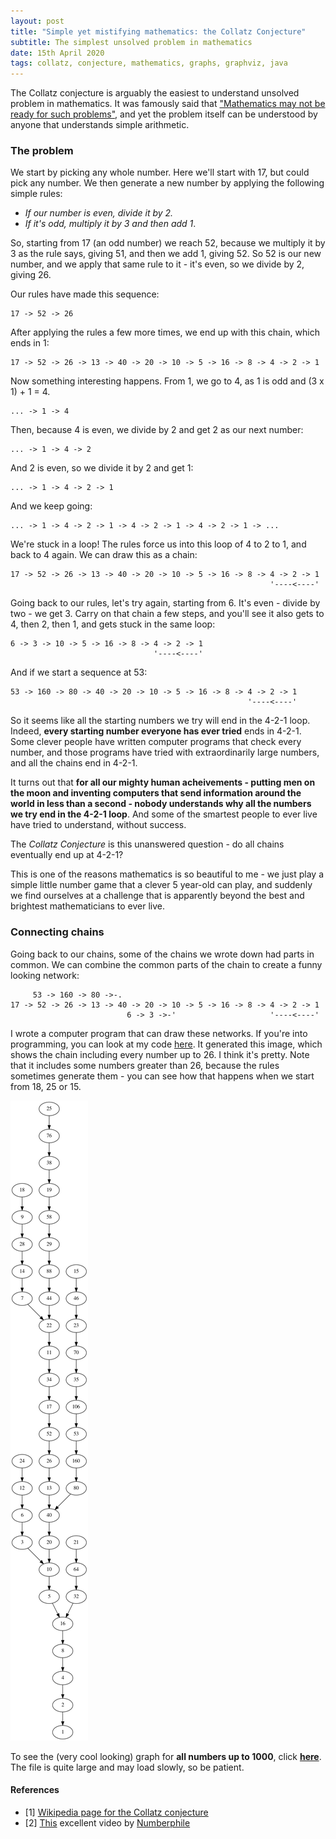 ```yaml
---
layout: post
title: "Simple yet mistifying mathematics: the Collatz Conjecture"
subtitle: The simplest unsolved problem in mathematics
date: 15th April 2020
tags: collatz, conjecture, mathematics, graphs, graphviz, java
---
```


The Collatz conjecture is arguably the easiest to understand unsolved problem in
mathematics. It was famously said that ["Mathematics may not be ready for such
problems"](https://en.wikipedia.org/wiki/Collatz_conjecture), and yet the
problem itself can be understood by anyone that understands simple arithmetic.

### The problem

We start by picking any whole number. Here we'll start with 17, but could pick
any number. We then generate a new number by applying the following simple
rules:
 - *If our number is even, divide it by 2.*
 - *If it's odd, multiply it by 3 and then add 1*.

So, starting from 17 (an odd number) we reach 52, because we multiply it by 3 as
the rule says, giving 51, and then we add 1, giving 52. So 52 is our new number,
and we apply that same rule to it - it's even, so we divide by 2, giving 26.

Our rules have made this sequence:

    17 -> 52 -> 26

After applying the rules a few more times, we end up with this chain, which
ends in 1:

    17 -> 52 -> 26 -> 13 -> 40 -> 20 -> 10 -> 5 -> 16 -> 8 -> 4 -> 2 -> 1 

Now something interesting happens. From 1, we go to 4, as 1 is odd and (3 x 1) +
1 = 4.

    ... -> 1 -> 4

Then, because 4 is even, we divide by 2 and get 2 as our next number:

    ... -> 1 -> 4 -> 2

And 2 is even, so we divide it by 2 and get 1:

    ... -> 1 -> 4 -> 2 -> 1

And we keep going:

    ... -> 1 -> 4 -> 2 -> 1 -> 4 -> 2 -> 1 -> 4 -> 2 -> 1 -> ...

We're stuck in a loop! The rules force us into this loop of 4 to 2 to 1, and
back to 4 again. We can draw this as a chain:


    17 -> 52 -> 26 -> 13 -> 40 -> 20 -> 10 -> 5 -> 16 -> 8 -> 4 -> 2 -> 1
                                                              '----<----'

Going back to our rules, let's try again, starting from 6. It's even - divide
by two - we get 3. Carry on that chain a few steps, and you'll see it also gets
to 4, then 2, then 1, and gets stuck in the same loop:

    6 -> 3 -> 10 -> 5 -> 16 -> 8 -> 4 -> 2 -> 1
                                    '----<----'


And if we start a sequence at 53:

    53 -> 160 -> 80 -> 40 -> 20 -> 10 -> 5 -> 16 -> 8 -> 4 -> 2 -> 1
                                                         '----<----'

So it seems like all the starting numbers we try will end in the 4-2-1 loop.
Indeed, **every starting number everyone has ever tried** ends in 4-2-1. Some
clever people have written computer programs that check every number, and those
programs have tried with extraordinarily large numbers, and all the chains end
in 4-2-1.

It turns out that **for all our mighty human acheivements - putting men on the
moon and inventing computers that send information around the world in less
than a second - nobody understands why all the numbers we try end in the 4-2-1
loop**. And some of the smartest people to ever live have tried to understand,
without success.

The *Collatz Conjecture* is this unanswered question - do all chains eventually
end up at 4-2-1?

This is one of the reasons mathematics is so beautiful to me - we just play a
simple little number game that a clever 5 year-old can play, and suddenly we
find ourselves at a challenge that is apparently beyond the best and brightest
mathematicians to ever live.

### Connecting chains

Going back to our chains, some of the chains we wrote down had parts in common.
We can combine the common parts of the chain to create a funny looking network:


         53 -> 160 -> 80 ->-.
    17 -> 52 -> 26 -> 13 -> 40 -> 20 -> 10 -> 5 -> 16 -> 8 -> 4 -> 2 -> 1
                              6 -> 3 ->-'                     '----<----'

I wrote a computer program that can draw these networks. If you're into
programming, you can look at my code
[here](https://github.com/alexj136/collatz). It generated this image, which
shows the chain including every number up to 26. I think it's pretty. Note that
it includes some numbers greater than 26, because the rules sometimes generate
them - you can see how that happens when we start from 18, 25 or 15.

![a simple collatz graph](/images/collatz-26.png)

To see the (very cool looking) graph for **all numbers up to 1000**, click
[**here**](/images/collatz-1000.png). The file is quite large and may load
slowly, so be patient.


#### References

- [1] [Wikipedia page for the Collatz conjecture](https://en.wikipedia.org/wiki/Collatz_conjecture)
- [2] [This](https://www.youtube.com/watch?v=5mFpVDpKX70) excellent video by [Numberphile](https://www.youtube.com/user/numberphile)
